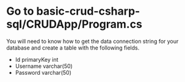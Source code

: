 # Go to basic-crud-csharp-sql/CRUDApp/Program.cs

You will need to know how to get the data connection string for your database and create a table with the following fields.
* Id primaryKey int
* Username varchar(50)
* Password varchar(50)
